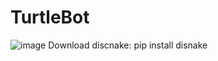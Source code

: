 # TurtleBot
![image](https://user-images.githubusercontent.com/95531389/203973942-c8c382ef-8f6c-42b4-bc4f-30e960710382.png)
Download discnake:
pip install disnake
